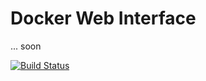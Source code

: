 # Docker Web Interface

... soon

[![Build Status](https://travis-ci.org/original-brownbear/docker-web.svg?branch=master)](https://travis-ci.org/original-brownbear/docker-web)
